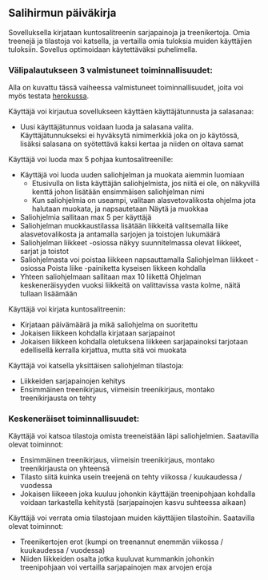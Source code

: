 ## Salihirmun päiväkirja
Sovelluksella kirjataan kuntosalitreenin sarjapainoja ja treenikertoja. Omia treenejä ja tilastoja voi katsella, ja vertailla omia tuloksia muiden käyttäjien tuloksiin. Sovellus optimoidaan käytettäväksi puhelimella.


### Välipalautukseen 3 valmistuneet toiminnallisuudet:
Alla on kuvattu tässä vaiheessa valmistuneet toiminnallisuudet, joita voi myös testata [herokussa](https://salihirmun-paivakirja.herokuapp.com/).

Käyttäjä voi kirjautua sovellukseen käyttäen käyttäjätunnusta ja salasanaa:
- Uusi käyttäjätunnus voidaan luoda ja salasana valita. Käyttäjätunnukseksi ei hyväksytä nimimerkkiä joka on jo käytössä, lisäksi salasana on syötettävä kaksi kertaa ja niiden on oltava samat


Käyttäjä voi luoda max 5 pohjaa kuntosalitreenille:
- Käyttäjä voi luoda uuden saliohjelman ja muokata aiemmin luomiaan
    - Etusivulla on lista käyttäjän saliohjelmista, jos niitä ei ole, on näkyvillä kenttä johon lisätään ensimmäisen saliohjelman nimi
    - Kun saliohjelmia on useampi, valitaan alasvetovalikosta ohjelma jota halutaan muokata, ja napsautetaan Näytä ja muokkaa
- Saliohjelmia sallitaan max 5 per käyttäjä
- Saliohjelman muokkaustilassa lisätään liikkeitä valitsemalla liike alasvetovalikosta ja antamalla sarjojen ja toistojen lukumäärä
- Saliohjelman liikkeet -osiossa näkyy suunnitelmassa olevat liikkeet, sarjat ja toistot
- Saliohjelmasta voi poistaa liikkeen napsauttamalla Saliohjelman liikkeet -osiossa Poista liike -painiketta kyseisen likkeen kohdalla
- Yhteen saliohjelmaan sallitaan max 10 liikettä
Ohjelman keskeneräisyyden vuoksi liikkeitä on valittavissa vasta kolme, näitä tullaan lisäämään


Käyttäjä voi kirjata kuntosalitreenin:
- Kirjataan päivämäärä ja mikä saliohjelma on suoritettu
- Jokaisen liikkeen kohdalla kirjataan sarjapainot
- Jokaisen liikkeen kohdalla oletuksena liikkeen sarjapainoksi tarjotaan edellisellä kerralla kirjattua, mutta sitä voi muokata

Käyttäjä voi katsella yksittäisen saliohjelman tilastoja:
- Liikkeiden sarjapainojen kehitys
- Ensimmäinen treenikirjaus, viimeisin treenikirjaus, montako treenikirjausta on tehty


### Keskeneräiset toiminnallisuudet:

Käyttäjä voi katsoa tilastoja omista treeneistään läpi saliohjelmien. Saatavilla olevat toiminnot:
- Ensimmäinen treenikirjaus, viimeisin treenikirjaus, montako treenikirjausta on yhteensä
- Tilasto siitä kuinka usein treejenä on tehty viikossa / kuukaudessa / vuodessa
- Jokaisen liikeeen joka kuuluu johonkin käyttäjän treenipohjaan kohdalla voidaan tarkastella kehitystä (sarjapainojen kasvu suhteessa aikaan)


Käyttäjä voi verrata omia tilastojaan muiden käyttäjien tilastoihin. Saatavilla olevat toiminnot:
- Treenikertojen erot (kumpi on treenannut enemmän viikossa / kuukaudessa / vuodessa)
- Niiden liikkeiden osalta jotka kuuluvat kummankin johonkin treenipohjaan voi vertailla sarjapainojen max arvojen eroja
